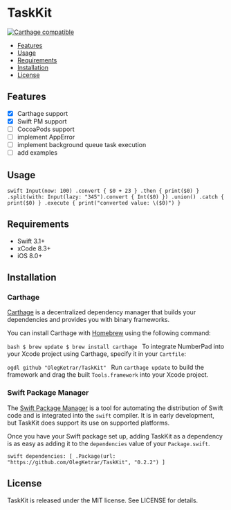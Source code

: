 # TaskKit

[![Carthage compatible](https://img.shields.io/badge/Carthage-compatible-4BC51D.svg?style=flat)](https://github.com/Carthage/Carthage)

- [Features](#features)
- [Usage](#usage)
- [Requirements](#requirements)
- [Installation](#installation)
- [License](#license)

## Features

- [x] Carthage support
- [x] Swift PM support
- [ ] CocoaPods support
- [ ] implement AppError 
- [ ] implement background queue task execution
- [ ] add examples

## Usage

``swift
Input(now: 100)
    .convert { $0 + 23 }
    .then { print($0) }
    .split(with: Input(lazy: "345").convert { Int($0) })
    .union()
    .catch { print($0) }
    .execute { print("converted value: \($0)") }
``

## Requirements

- Swift 3.1+
- xCode 8.3+
- iOS 8.0+

## Installation

### Carthage

[Carthage](https://github.com/Carthage/Carthage) is a decentralized dependency manager that builds your dependencies and provides you with binary frameworks.

You can install Carthage with [Homebrew](http://brew.sh/) using the following command:

``bash
$ brew update
$ brew install carthage
``
To integrate NumberPad into your Xcode project using Carthage, specify it in your `Cartfile`:

``ogdl
github "OlegKetrar/TaskKit"
``
Run `carthage update` to build the framework and drag the built `Tools.framework` into your Xcode project.

### Swift Package Manager

The [Swift Package Manager](https://swift.org/package-manager/) is a tool for automating the distribution of Swift code and is integrated into the `swift` compiler. It is in early development, but TaskKit does support its use on supported platforms. 

Once you have your Swift package set up, adding TaskKit as a dependency is as easy as adding it to the `dependencies` value of your `Package.swift`.

``swift
dependencies: [
    .Package(url: "https://github.com/OlegKetrar/TaskKit", "0.2.2")
]
``

## License

TaskKit is released under the MIT license. See LICENSE for details.
